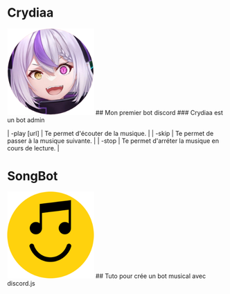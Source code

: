# Crydiaa
<img style="height:200px; with:200px;" src="Crydiaa.png">
## Mon premier bot discord
### Crydiaa est un bot admin 

| -play [url]  | Te permet d'écouter de la musique.  |
| -skip  | Te permet de passer à la musique suivante.  |
| -stop  | Te permet d'arréter la musique en cours de lecture.  |

# SongBot

<img style="height:200px; with:200px;" src="songbot.png">
## Tuto pour crée un bot musical avec discord.js
